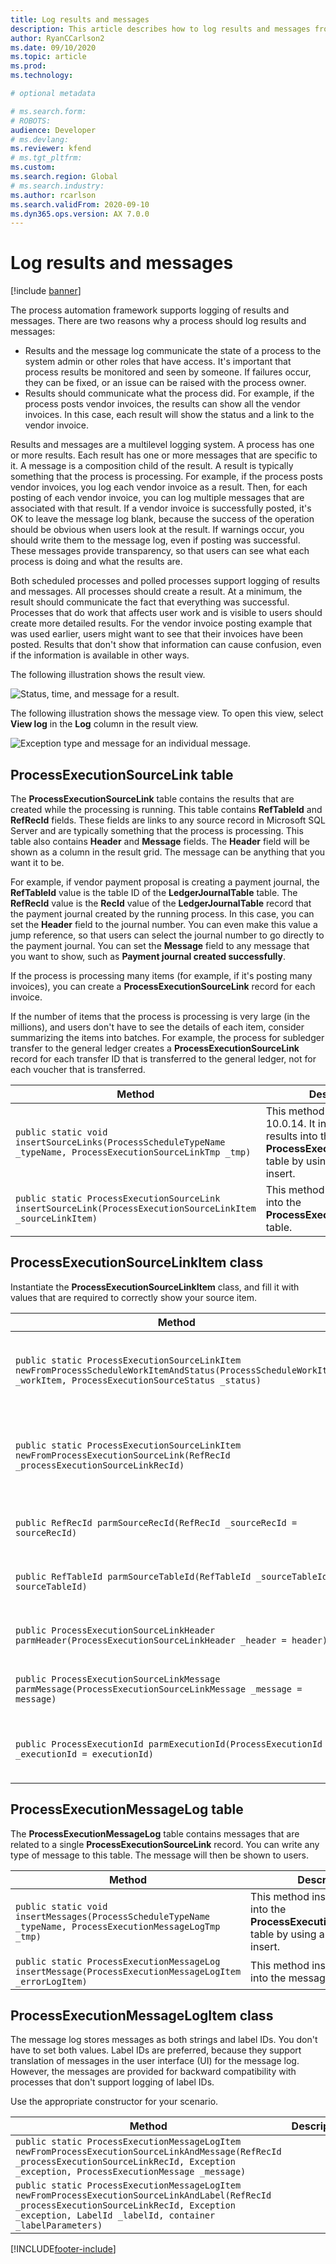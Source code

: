 ```yaml
---
title: Log results and messages
description: This article describes how to log results and messages from process automation.
author: RyanCCarlson2
ms.date: 09/10/2020
ms.topic: article
ms.prod: 
ms.technology: 

# optional metadata

# ms.search.form: 
# ROBOTS: 
audience: Developer
# ms.devlang: 
ms.reviewer: kfend
# ms.tgt_pltfrm: 
ms.custom:
ms.search.region: Global
# ms.search.industry: 
ms.author: rcarlson
ms.search.validFrom: 2020-09-10
ms.dyn365.ops.version: AX 7.0.0
---
```


# Log results and messages

[!include [banner](../includes/banner.md)]

The process automation framework supports logging of results and messages. There are two reasons why a process should log results and messages:

- Results and the message log communicate the state of a process to the system admin or other roles that have access. It's important that process results be monitored and seen by someone. If failures occur, they can be fixed, or an issue can be raised with the process owner.
- Results should communicate what the process did. For example, if the process posts vendor invoices, the results can show all the vendor invoices. In this case, each result will show the status and a link to the vendor invoice.

Results and messages are a multilevel logging system. A process has one or more results. Each result has one or more messages that are specific to it. A message is a composition child of the result. A result is typically something that the process is processing. For example, if the process posts vendor invoices, you log each vendor invoice as a result. Then, for each posting of each vendor invoice, you can log multiple messages that are associated with that result. If a vendor invoice is successfully posted, it's OK to leave the message log blank, because the success of the operation should be obvious when users look at the result. If warnings occur, you should write them to the message log, even if posting was successful. These messages provide transparency, so that users can see what each process is doing and what the results are.

Both scheduled processes and polled processes support logging of results and messages. All processes should create a result. At a minimum, the result should communicate the fact that everything was successful. Processes that do work that affects user work and is visible to users should create more detailed results. For the vendor invoice posting example that was used earlier, users might want to see that their invoices have been posted. Results that don't show that information can cause confusion, even if the information is available in other ways.

The following illustration shows the result view.

![Status, time, and message for a result.](media/execution-results.png)

The following illustration shows the message view. To open this view, select **View log** in the **Log** column in the result view.

![Exception type and message for an individual message.](media/execution-message-log.png)

## ProcessExecutionSourceLink table

The **ProcessExecutionSourceLink** table contains the results that are created while the processing is running. This table contains **RefTableId** and **RefRecId** fields. These fields are links to any source record in Microsoft SQL Server and are typically something that the process is processing. This table also contains **Header** and **Message** fields. The **Header** field will be shown as a column in the result grid. The message can be anything that you want it to be.

For example, if vendor payment proposal is creating a payment journal, the **RefTableId** value is the table ID of the **LedgerJournalTable** table. The **RefRecId** value is the **RecId** value of the **LedgerJournalTable** record that the payment journal created by the running process. In this case, you can set the **Header** field to the journal number. You can even make this value a jump reference, so that users can select the journal number to go directly to the payment journal. You can set the **Message** field to any message that you want to show, such as **Payment journal created successfully**.

If the process is processing many items (for example, if it's posting many invoices), you can create a **ProcessExecutionSourceLink** record for each invoice.

If the number of items that the process is processing is very large (in the millions), and users don't have to see the details of each item, consider summarizing the items into batches. For example, the process for subledger transfer to the general ledger creates a **ProcessExecutionSourceLink** record for each transfer ID that is transferred to the general ledger, not for each voucher that is transferred.

| Method | Description |
|---|---|
| `public static void insertSourceLinks(ProcessScheduleTypeName _typeName, ProcessExecutionSourceLinkTmp _tmp)` | This method is new in version 10.0.14. It inserts many results into the **ProcessExecutionSourceLink** table by using set-based insert. |
| `public static ProcessExecutionSourceLink insertSourceLink(ProcessExecutionSourceLinkItem _sourceLinkItem)` | This method inserts a record into the **ProcessExecutionSourceLink** table. |

## ProcessExecutionSourceLinkItem class

Instantiate the **ProcessExecutionSourceLinkItem** class, and fill it with values that are required to correctly show your source item.

| Method | Description |
|---|---|
| `public static ProcessExecutionSourceLinkItem newFromProcessScheduleWorkItemAndStatus(ProcessScheduleWorkItem _workItem, ProcessExecutionSourceStatus _status)` | Use this constructor to create an instance of **ProcessExecutionSourceLinkItem**. This method correctly initializes many of the required fields from **ProcessScheduleWorkItem**. |
| `public static ProcessExecutionSourceLinkItem newFromProcessExecutionSourceLink(RefRecId _processExecutionSourceLinkRecId)` | This method constructs an instance of **ProcessExecutionSourceLinkItem** and initializes the instance by using the specified record ID of a **ProcessExecutionSourceLink** record. |
| `public RefRecId parmSourceRecId(RefRecId _sourceRecId = sourceRecId)` | Set the record ID of the source record. For example, this value might be the record ID of the vendor invoice header table. |
| `public RefTableId parmSourceTableId(RefTableId _sourceTableId = sourceTableId)` | Set the table ID of the source table. For example, this value might be the table ID of the vendor invoice header table. |
| `public ProcessExecutionSourceLinkHeader parmHeader(ProcessExecutionSourceLinkHeader _header = header)` | Set the value for the header field. For the vendor invoice posting example that was used earlier, this value might be the invoice number. |
| `public ProcessExecutionSourceLinkMessage parmMessage(ProcessExecutionSourceLinkMessage _message = message)` | Set the message. For the vendor invoice posting example that was used earlier, this value might be **Posting successful**. |
| `public ProcessExecutionId parmExecutionId(ProcessExecutionId _executionId = executionId)` | This method sets the execution ID. This value was provided via **ProcessScheduleWorkItem** in the implementation of the **ProcessAutomationTask** interface. |

## ProcessExecutionMessageLog table

The **ProcessExecutionMessageLog** table contains messages that are related to a single **ProcessExecutionSourceLink** record. You can write any type of message to this table. The message will then be shown to users.

| Method | Description |
|---|---|
| `public static void insertMessages(ProcessScheduleTypeName _typeName, ProcessExecutionMessageLogTmp _tmp)` | This method inserts messages into the **ProcessExecutionMessageLog** table by using a set-based insert. |
| `public static ProcessExecutionMessageLog insertMessage(ProcessExecutionMessageLogItem _errorLogItem)` | This method inserts a message into the message log. |

## ProcessExecutionMessageLogItem class

The message log stores messages as both strings and label IDs. You don't have to set both values. Label IDs are preferred, because they support translation of messages in the user interface (UI) for the message log. However, the messages are provided for backward compatibility with processes that don't support logging of label IDs.

Use the appropriate constructor for your scenario.

| Method | Description |
|---|---|
| `public static ProcessExecutionMessageLogItem newFromProcessExecutionSourceLinkAndMessage(RefRecId _processExecutionSourceLinkRecId, Exception _exception, ProcessExecutionMessage _message)` | |
| `public static ProcessExecutionMessageLogItem newFromProcessExecutionSourceLinkAndLabel(RefRecId _processExecutionSourceLinkRecId, Exception _exception, LabelId _labelId, container _labelParameters)` | |


[!INCLUDE[footer-include](../../../includes/footer-banner.md)]
